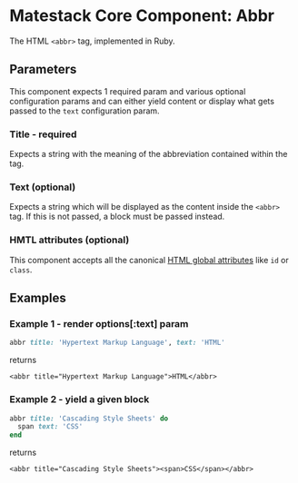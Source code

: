 # Matestack Core Component: Abbr

The HTML `<abbr>` tag, implemented in Ruby.

## Parameters

This component expects 1 required param and various optional configuration params and can either yield content or display what gets passed to the `text` configuration param.

### Title - required

Expects a string with the meaning of the abbreviation contained within the tag.

### Text \(optional\)

Expects a string which will be displayed as the content inside the `<abbr>` tag. If this is not passed, a block must be passed instead.

### HMTL attributes \(optional\)

This component accepts all the canonical [HTML global attributes](https://www.w3schools.com/tags/ref_standardattributes.asp) like `id` or `class`.

## Examples

### Example 1 - render options\[:text\] param

```ruby
abbr title: 'Hypertext Markup Language', text: 'HTML'
```

returns

```markup
<abbr title="Hypertext Markup Language">HTML</abbr>
```

### Example 2 - yield a given block

```ruby
abbr title: 'Cascading Style Sheets' do
  span text: 'CSS'
end
```

returns

```markup
<abbr title="Cascading Style Sheets"><span>CSS</span></abbr>
```

